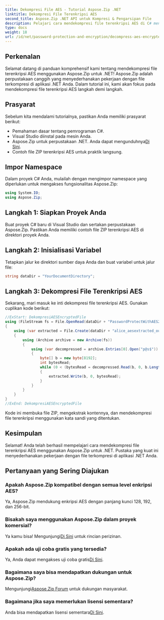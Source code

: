 ```yaml
---
title: Dekompresi File AES - Tutorial Aspose.Zip .NET
linktitle: Dekompresi File Terenkripsi AES
second_title: Aspose.Zip .NET API untuk Kompresi & Pengarsipan File
description: Pelajari cara mendekompresi file terenkripsi AES di C# menggunakan Aspose.Zip untuk .NET. Ikuti panduan langkah demi langkah kami untuk penanganan file yang efisien.
type: docs
weight: 18
url: /id/net/password-protection-and-encryption/decompress-aes-encrypted-file/
---
```


## Perkenalan

Selamat datang di panduan komprehensif kami tentang mendekompresi file terenkripsi AES menggunakan Aspose.Zip untuk .NET! Aspose.Zip adalah perpustakaan canggih yang menyederhanakan pekerjaan dengan file terkompresi di aplikasi .NET Anda. Dalam tutorial ini, kami akan fokus pada mendekompresi file terenkripsi AES langkah demi langkah.

## Prasyarat

Sebelum kita mendalami tutorialnya, pastikan Anda memiliki prasyarat berikut:

- Pemahaman dasar tentang pemrograman C#.
- Visual Studio diinstal pada mesin Anda.
-  Aspose.Zip untuk perpustakaan .NET. Anda dapat mengunduhnya[Di Sini](https://releases.aspose.com/zip/net/).
- Contoh file ZIP terenkripsi AES untuk praktik langsung.

## Impor Namespace

Dalam proyek C# Anda, mulailah dengan mengimpor namespace yang diperlukan untuk mengakses fungsionalitas Aspose.Zip:

```csharp
using System.IO;
using Aspose.Zip;
```

## Langkah 1: Siapkan Proyek Anda

Buat proyek C# baru di Visual Studio dan sertakan perpustakaan Aspose.Zip. Pastikan Anda memiliki contoh file ZIP terenkripsi AES di direktori proyek Anda.

## Langkah 2: Inisialisasi Variabel

Tetapkan jalur ke direktori sumber daya Anda dan buat variabel untuk jalur file:

```csharp
string dataDir = "YourDocumentDirectory";
```

## Langkah 3: Dekompresi File Terenkripsi AES

Sekarang, mari masuk ke inti dekompresi file terenkripsi AES. Gunakan cuplikan kode berikut:

```csharp
//ExStart: DekompresiAESEncryptedFile
using (FileStream fs = File.OpenRead(dataDir + "PasswordProtectWithAES256_out.zip"))
{
    using (var extracted = File.Create(dataDir + "alice_aesextracted_out.txt"))
    {
        using (Archive archive = new Archive(fs))
        {
            using (var decompressed = archive.Entries[0].Open("p@s$"))
            {
                byte[] b = new byte[8192];
                int bytesRead;
                while (0 < (bytesRead = decompressed.Read(b, 0, b.Length)))
                {
                    extracted.Write(b, 0, bytesRead);
                }
            }
        }
    }
}
//ExEnd: DekompresiAESEncryptedFile
```

Kode ini membuka file ZIP, mengekstrak kontennya, dan mendekompresi file terenkripsi menggunakan kata sandi yang ditentukan.

## Kesimpulan

Selamat! Anda telah berhasil mempelajari cara mendekompresi file terenkripsi AES menggunakan Aspose.Zip untuk .NET. Pustaka yang kuat ini menyederhanakan pekerjaan dengan file terkompresi di aplikasi .NET Anda.

## Pertanyaan yang Sering Diajukan

### Apakah Aspose.Zip kompatibel dengan semua level enkripsi AES?
Ya, Aspose.Zip mendukung enkripsi AES dengan panjang kunci 128, 192, dan 256-bit.

### Bisakah saya menggunakan Aspose.Zip dalam proyek komersial?
 Ya kamu bisa! Mengunjungi[Di Sini](https://purchase.aspose.com/buy) untuk rincian perizinan.

### Apakah ada uji coba gratis yang tersedia?
 Ya, Anda dapat mengakses uji coba gratis[Di Sini](https://releases.aspose.com/).

### Bagaimana saya bisa mendapatkan dukungan untuk Aspose.Zip?
 Mengunjungi[Aspose.Zip Forum](https://forum.aspose.com/c/zip/37) untuk dukungan masyarakat.

### Bagaimana jika saya memerlukan lisensi sementara?
 Anda bisa mendapatkan lisensi sementara[Di Sini](https://purchase.aspose.com/temporary-license/).

